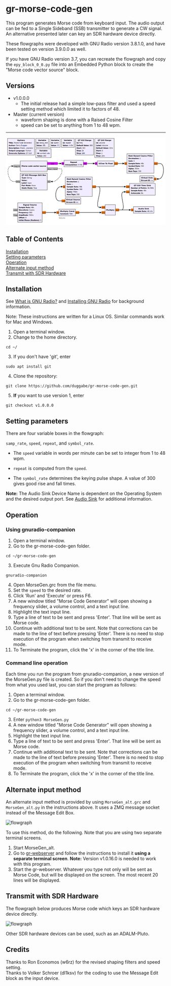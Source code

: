 # gr-morse-code-gen
This program generates Morse code from keyboard input. The audio output can be fed to a Single Sideband (SSB) transmitter to generate a CW signal. An alternative presented later can key an SDR hardware device directly.

These flowgraphs were developed with GNU Radio version 3.8.1.0, and have been tested on version 3.9.0.0 as well.

If you have GNU Radio version 3.7, you can recreate the flowgraph and copy the `epy_block_0_0.py` file into an Embedded Python block to create the "Morse code vector source" block.

## Versions

* v1.0.0.0
  * The initial release had a simple low-pass filter and used a speed setting method which limited it to factors of 48.
* Master (current version)
  * waveform shaping is done with a Raised Cosine Filter
  * speed can be set to anything from 1 to 48 wpm.

---

![flowgraph](./MorseGen_fg.png "Gnu Radio flowgraph")

## Table of Contents

[Installation](#install)  
[Setting parameters](#params)  
[Operation](#ops)  
[Alternate input method](#alternate)  
[Transmit with SDR Hardware](#transmit)

<a name="install"/>

## Installation

See [What is GNU Radio?](https://wiki.gnuradio.org/index.php/What_is_GNU_Radio%3F) and [Installing GNU Radio](https://wiki.gnuradio.org/index.php/InstallingGR) for background information.

Note: These instructions are written for a Linux OS. Similar commands work for Mac and Windows.

1. Open a terminal window.
2. Change to the home directory.  
```
cd ~/  
```
3. If you don't have 'git', enter  
```
sudo apt install git  
```
4. Clone the repository:  
```
git clone https://github.com/duggabe/gr-morse-code-gen.git
```
5. **If** you want to use version 1, enter  
```
git checkout v1.0.0.0
```

<a name="params"/>

## Setting parameters

There are four variable boxes in the flowgraph:  

```samp_rate```, ```speed```, ```repeat```, and ```symbol_rate```.

* The ```speed``` variable in words per minute can be set to integer from 1 to 48 wpm. 

* ```repeat``` is computed from the ```speed```.

* The ```symbol_rate``` determines the keying pulse shape. A value of 300 gives good rise and fall times.

**Note:** The Audio Sink Device Name is dependent on the Operating System and the desired output port. See [Audio Sink](https://wiki.gnuradio.org/index.php/Audio_Sink) for additional information.

<a name="ops"/>

## Operation

### Using gnuradio-companion

1. Open a terminal window.
2. Go to the gr-morse-code-gen folder.  
```
cd ~/gr-morse-code-gen
```
3. Execute Gnu Radio Companion.  
```
gnuradio-companion
```
4. Open MorseGen.grc from the file menu.
5. Set the ```speed``` to the desired rate.
6. Click 'Run' and 'Execute' or press F6.
7. A new window titled "Morse Code Generator" will open showing a frequency slider, a volume control, and a text input line.
8. Highlight the text input line.
9. Type a line of text to be sent and press 'Enter'. That line will be sent as Morse code.
10. Continue with additional text to be sent. Note that corrections can be made to the line of text before pressing 'Enter'. There is no need to stop execution of the program when switching from transmit to receive mode.
11. To Terminate the program, click the 'x' in the corner of the title line.

### Command line operation

Each time you run the program from gnuradio-companion, a new version of the MorseGen.py file is created. So if you don't need to change the speed from what you used last, you can start the program as follows:

1. Open a terminal window.
2. Go to the gr-morse-code-gen folder.  
```
cd ~/gr-morse-code-gen
```
3. Enter ```python3 MorseGen.py```
4. A new window titled "Morse Code Generator" will open showing a frequency slider, a volume control, and a text input line.
5. Highlight the text input line.
6. Type a line of text to be sent and press 'Enter'. That line will be sent as Morse code.
7. Continue with additional text to be sent. Note that corrections can be made to the line of text before pressing 'Enter'. There is no need to stop execution of the program when switching from transmit to receive mode.
8. To Terminate the program, click the 'x' in the corner of the title line.

<a name="alternate"/>

## Alternate input method

An alternate input method is provided by using ```MorseGen_alt.grc``` and ```MorseGen_alt.py``` in the instructions above. It uses a ZMQ message socket instead of the Message Edit Box.

![flowgraph](./MorseGen_alt_fg.png "Gnu Radio flowgraph")

To use this method, do the following. Note that you are using two separate terminal screens.

1. Start MorseGen_alt.
2. Go to [gr-webserver](https://github.com/duggabe/gr-webserver) and follow the instructions to install it **using a separate terminal screen**. **Note:** Version v1.0.16.0 is needed to work with this program.
3. Start the gr-webserver. Whatever you type not only will be sent as Morse Code, but will be displayed on the screen. The most recent 20 lines will be displayed.

<a name="transmit"/>

## Transmit with SDR Hardware

The flowgraph below produces Morse code which keys an SDR hardware device directly.

![flowgraph](./MorseGen_xmt_fg.png "Gnu Radio flowgraph")

Other SDR hardware devices can be used, such as an ADALM-Pluto.


## Credits

Thanks to Ron Economos (w6rz) for the revised shaping filters and speed setting.  
Thanks to Volker Schroer (dl1ksv) for the coding to use the Message Edit block as the input device.

